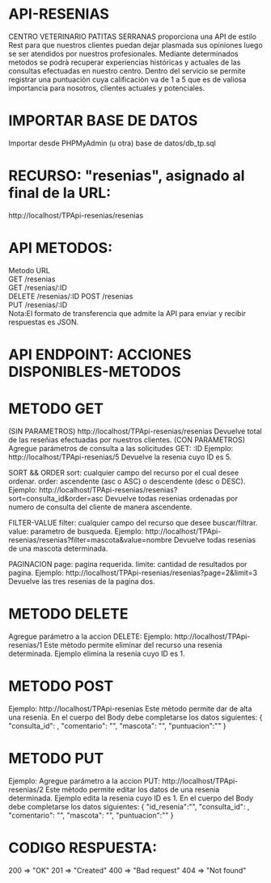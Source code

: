 # API-RESENIAS

CENTRO VETERINARIO PATITAS SERRANAS proporciona una API de estilo Rest para que nuestros clientes puedan dejar plasmada sus opiniones luego se ser atendidos por nuestros profesionales.
Mediante determinados metodos se podrà recuperar experiencias históricas y actuales de las consultas efectuadas en nuestro centro. Dentro del servicio se permite registrar una puntuaciòn cuya calificaciòn va de 1 a 5 que es de valiosa importancia para nosotros, clientes actuales y potenciales.

# IMPORTAR BASE DE DATOS
Importar desde PHPMyAdmin (u otra) base de datos/db_tp.sql

# RECURSO: "resenias", asignado al final de la URL:
http://localhost/TPApi-resenias/resenias


# API METODOS:
Metodo          URL	             
GET     	      /resenias	   
GET	       /resenias/:ID	
DELETE	  /resenias/:ID	
POST	    /resenias	
PUT	   /resenias/:ID	
Nota:El formato de transferencia que admite la API para enviar y recibir respuestas es JSON.

# API ENDPOINT: ACCIONES DISPONIBLES-METODOS

# METODO GET
(SIN PARAMETROS)
http://localhost/TPApi-resenias/resenias
Devuelve total de las reseñias efectuadas por nuestros clientes.
(CON PARAMETROS)
Agregue parámetros de consulta a las solicitudes GET:
:ID
Ejemplo:
http://localhost/TPApi-resenias/5
Devuelve la resenia cuyo ID es 5.

SORT && ORDER
sort: cualquier campo del recurso por el cual desee ordenar.
order: ascendente (asc o ASC) o descendente (desc o DESC).
Ejemplo:
http://localhost/TPApi-resenias/resenias?sort=consulta_id&order=asc
Devuelve todas resenias ordenadas por numero de consulta del cliente de manera ascendente.

FILTER-VALUE
filter: cualquier campo del recurso que desee buscar/filtrar.
value: parametro de busqueda.
Ejemplo:
http://localhost/TPApi-resenias/resenias?filter=mascota&value=nombre
Devuelve todas resenias de una mascota determinada.

PAGINACION
page: pagina requerida.
limite: cantidad de resultados por pagina.
Ejemplo:
http://localhost/TPApi-resenias/resenias?page=2&limit=3
Devuelve las tres resenias de la pagina dos.

# METODO DELETE
Agregue parámetro a la accion DELETE:
Ejemplo:
http://localhost/TPApi-resenias/1
Este mètodo permite eliminar del recurso una resenia determinada. Ejemplo elimina la resenia cuyo ID es 1.

# METODO POST
Ejemplo:
http://localhost/TPApi-resenias
Este mètodo permite dar de alta una resenia. 
En el cuerpo del Body debe completarse los datos siguientes:
{ "consulta_id": ,
   "comentario": "",
   "mascota": "",
   "puntuacion":""
}

# METODO PUT
Ejemplo:
Agregue parámetro a la accion PUT:
http://localhost/TPApi-resenias/2
Este mètodo permite editar los datos de una resenia determinada. 
Ejemplo edita la resenia cuyo ID es 1.
En el cuerpo del Body debe completarse los datos siguientes:
{ "id_resenia":"",
  "consulta_id": ,
  "comentario": "",
   "mascota": "",
   "puntuacion":""
}

# CODIGO RESPUESTA:
200 => "OK"
201 => "Created"
400 => "Bad request"
404 => "Not found"

````

